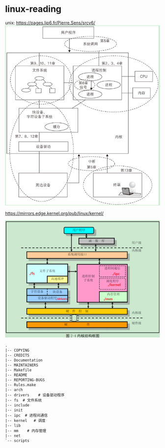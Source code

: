 # linux-reading

unix: https://pages.lip6.fr/Pierre.Sens/srcv6/
![](./1136.png)


https://mirrors.edge.kernel.org/pub/linux/kernel/

![](./2310.png)


~~~
.
|-- COPYING
|-- CREDITS
|-- Documentation
|-- MAINTAINERS
|-- Makefile
|-- README
|-- REPORTING-BUGS
|-- Rules.make
|-- arch
|-- drivers    # 设备驱动程序
|-- fs  # 文件系统
|-- include
|-- init
|-- ipc  # 进程间通信
|-- kernel   # 调度
|-- lib
|-- mm    # 内存管理
|-- net
`-- scripts

~~~
